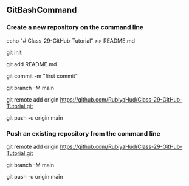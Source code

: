 ## GitBashCommand
### Create a new repository on the command line
echo "# Class-29-GitHub-Tutorial" >> README.md

git init

git add README.md

git commit -m "first commit"

git branch -M main

git remote add origin https://github.com/RubiyaHud/Class-29-GitHub-Tutorial.git

git push -u origin main

### Push an existing repository from the command line
git remote add origin https://github.com/RubiyaHud/Class-29-GitHub-Tutorial.git 

git branch -M main

git push -u origin main
